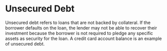 ---
---

# Unsecured Debt

Unsecured debt refers to loans that are not backed by collateral. If the borrower defaults on the loan, the lender may not be able to recover their investment because the borrower is not required to pledge any specific assets as security for the loan. A credit card account balance is an example of unsecured debt.
